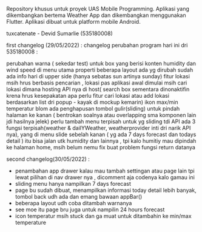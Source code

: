 Repository khusus untuk proyek UAS Mobile Programming. Aplikasi yang dikembangkan bertema Weather App dan dikembangkan menggunakan Flutter. Aplikasi dibuat untuk platform mobile Android.

tuxcatenate - Devid Sumarlie (535180008)

first changelog (29/05/2022) : changelog perubahan program hari ini dri 535180008 :

perubahan warna ( sekedar test) untuk box yang berisi konten humidity dan wind speed di menu utama
properti beberapa layout ada yg dirubah
sudah ada info hari di upper side (hanya sebatas sun artinya sunday)
fitur lokasi msih hrus berbasis pencarian , lokasi pas aplikasi awal dimulai msih cari lokasi dimana hosting API nya di host( search box sementara dinonaktifin krena hrus kesepakatan apa perlu fitur cari lokasi atau add lokasi berdasarkan list dri popup - kayak di mockup kemarin)
ikon max/min temperatur blom ada
penghapusan tombol gulir(sliding) untuk pindah halaman ke kanan ( bentrokan soalnya atau overlapping sma komponen lain jdi hasilnya jelek)
perlu tambah menu terpisah untuk yg sliding tdi
API ada 3 fungsi terpisah(weather & dailYWeather, weatherprovider inti dri narik API nya), yang di menu slide sebelah kanan ( yg ada 7 days forecast dan todays detail ) itu bisa jalan utk humidity dan lainnya , tpi kalo humitiy mau dipindah ke halaman home, msih belum nemu fix buat problem fungsi return datanya

second changelog(30/05/2022) :
- penambahan app drawer kalau mau tambah settingan atau page lain tpi lewat pilihan di nav drawer nya , dicomment aja codenya kalo gamau ini
- sliding menu hanya nampilkan 7 days forecast
- page bu sudah dibuat, menampilkan informasi today detail lebih banyak, tombol back udh ada dan emang bawaan appBar()
- beberapa layout udh coba ditambah warnanya
- see moe itu page bru juga untuk nampilin 24 hours forecast
- icon temperatur msih stuck dan ga muat untuk ditambahin ke min/max temperature

